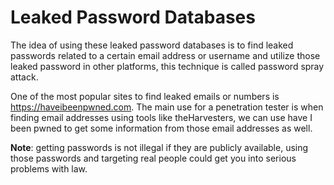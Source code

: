# Leaked Password Databases

The idea of using these leaked password databases is to find leaked passwords related to a certain email address or username and utilize those leaked password in other platforms, this technique is called password spray attack.

One of the most popular sites to find leaked emails or numbers is https://haveibeenpwned.com. The main use for a penetration tester is when finding email addresses using tools like theHarvesters, we can use have I been pwned to get some information from those email addresses as well.

**Note**: getting passwords is not illegal if they are publicly available, using those passwords and targeting real people could get you into serious problems with law.
